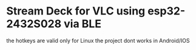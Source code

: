 # Stream Deck for VLC using esp32-2432S028 via BLE
the hotkeys are valid only for Linux 
the project dont works in Android/IOS
